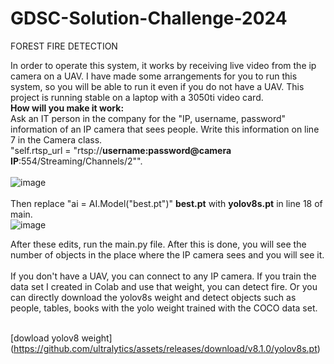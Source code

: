 # GDSC-Solution-Challenge-2024
FOREST FIRE DETECTION

In order to operate this system, it works by receiving live video from the ip camera on a UAV. I have made some arrangements for you to run this system, so you will be able to run it even if you do not have a UAV. This project is running stable on a laptop with a 3050ti video card.<br>
<b>How will you make it work:<br></b>
Ask an IT person in the company for the "IP, username, password" information of an IP camera that sees people. Write this information on line 7 in the Camera class. <br>"self.rtsp_url = "rtsp://<b>username:password@camera IP</b>:554/Streaming/Channels/2"".<br><br>![image](https://github.com/necipsahamettinkucuk/GDSC-Solution-Challenge-2024/assets/121046682/04e1c67b-cb45-4ccb-9921-7b2324e260cb)
<br><br>
Then replace "ai = AI.Model("best.pt")" <b>best.pt</b> with <b>yolov8s.pt</b> in line 18 of main.<br>![image](https://github.com/necipsahamettinkucuk/GDSC-Solution-Challenge-2024/assets/121046682/14faaefb-343b-4556-95b2-6f725c2c192c) <br>

After these edits, run the main.py file. After this is done, you will see the number of objects in the place where the IP camera sees and you will see it.<br><br>
If you don't have a UAV, you can connect to any IP camera. If you train the data set I created in Colab and use that weight, you can detect fire. Or you can directly download the yolov8s weight and detect objects such as people, tables, books with the yolo weight trained with the COCO data set. <br><br>

[dowload yolov8 weight] (https://github.com/ultralytics/assets/releases/download/v8.1.0/yolov8s.pt)

